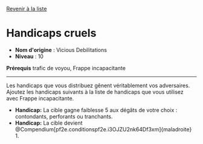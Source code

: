 [Revenir à la liste](..)

# Handicaps cruels

 * **Nom d'origine** : Vicious Debilitations
 * **Niveau** : 10


<p><strong>Prérequis</strong> trafic de voyou, Frappe incapacitante</p>
<hr>
<p>Les handicaps que vous distribuez gênent véritablement vos adversaires. Ajoutez les handicaps suivants à la liste de handicaps que vous utilisez avec Frappe incapacitante.</p>
<ul>
<li><strong>Handicap:</strong> La cible gagne faiblesse 5 aux dégâts de votre choix : contondants, perforants ou tranchants.</li>
<li><strong>Handicap:</strong> La cible devient @Compendium[pf2e.conditionspf2e.i3OJZU2nk64Df3xm]{maladroite} 1.</li>
</ul>